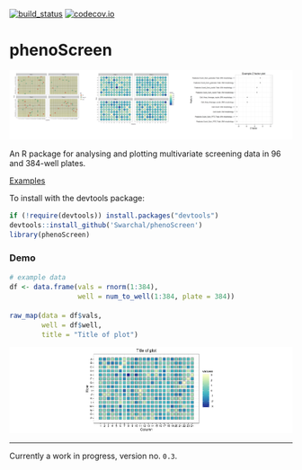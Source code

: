 [![build_status](https://travis-ci.org/Swarchal/phenoScreen.svg?branch=master)](https://travis-ci.org/Swarchal/phenoScreen/)
[![codecov.io](https://codecov.io/github/Swarchal/phenoScreen/coverage.svg?branch=master)](https://codecov.io/github/Swarchal/phenoScreen?branch=master)

# phenoScreen

![phenoScreen](/graphics/phenoScreen_banner.png)

An R package for analysing and plotting multivariate screening data in 96 and 384-well plates.

[Examples](http://rstudio-pubs-static.s3.amazonaws.com/90077_45edf515f1b14fab9c2542b6807c6848.html)

To install with the devtools package:

```r
if (!require(devtools)) install.packages("devtools")
devtools::install_github('Swarchal/phenoScreen')
library(phenoScreen)
```

### Demo

```r
# example data
df <- data.frame(vals = rnorm(1:384),
                 well = num_to_well(1:384, plate = 384))

raw_map(data = df$vals,
        well = df$well,
        title = "Title of plot")
```

![example plate](/graphics/example_plate.png)


------------

Currently a work in progress, version no. `0.3`.

